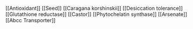 [[Antioxidant]]
[[Seed]]
[[Caragana korshinskii]]
[[Desiccation tolerance]]
[[Glutathione reductase]]
[[Castor]]
[[Phytochelatin synthase]]
[[Arsenate]]
[[Abcc Transporter]]
